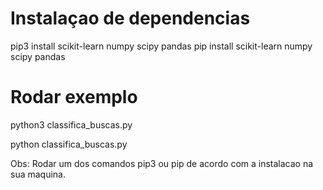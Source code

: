 # Instalaçao de dependencias

pip3 install scikit-learn numpy scipy pandas
pip install scikit-learn numpy scipy pandas

# Rodar exemplo
python3 classifica_buscas.py

python classifica_buscas.py

Obs: Rodar um dos comandos pip3 ou pip de acordo com a instalacao na sua maquina.
